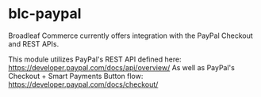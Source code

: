 blc-paypal
=============

Broadleaf Commerce currently offers integration with the PayPal Checkout and REST APIs.

This module utilizes PayPal's REST API defined here: https://developer.paypal.com/docs/api/overview/
As well as PayPal's Checkout + Smart Payments Button flow: https://developer.paypal.com/docs/checkout/
